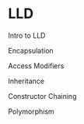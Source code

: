 # LLD

Intro to LLD

Encapsulation

Access Modifiers

Inheritance

Constructor Chaining

Polymorphism
